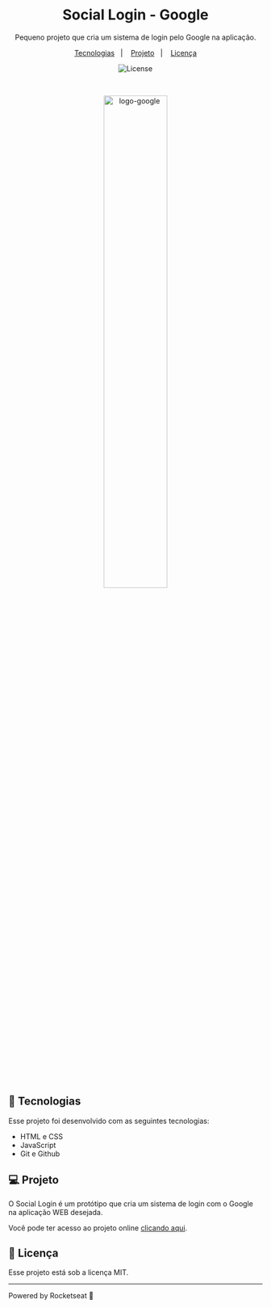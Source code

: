 <h1 align="center"> Social Login - Google </h1>

<p align="center">
Pequeno projeto que cria um sistema de login pelo Google na aplicação.
</p>

<p align="center">
  <a href="#-tecnologias">Tecnologias</a>&nbsp;&nbsp;&nbsp;|&nbsp;&nbsp;&nbsp;
  <a href="#-projeto">Projeto</a>&nbsp;&nbsp;&nbsp;|&nbsp;&nbsp;&nbsp;
  <!--<a href="#-layout">Layout</a>&nbsp;&nbsp;&nbsp;|&nbsp;&nbsp;&nbsp;-->
  <a href="#memo-licença">Licença</a>
</p>

<p align="center">
  <img alt="License" src="https://img.shields.io/static/v1?label=license&message=MIT&color=49AA26&labelColor=000000">
</p>

<br>

<p align="center">
  <img alt="logo-google" src="https://www.google.com.br/images/branding/googlelogo/1x/googlelogo_color_272x92dp.png" width="50%">
</p>

## 🚀 Tecnologias

Esse projeto foi desenvolvido com as seguintes tecnologias:

- HTML e CSS
- JavaScript
- Git e Github


## 💻 Projeto

O Social Login é um protótipo que cria um sistema de login com o Google na aplicação WEB desejada.

Você pode ter acesso ao projeto online [clicando aqui](https://social-login-google.netlify.app).

## :memo: Licença

Esse projeto está sob a licença MIT.

---

Powered by Rocketseat :wave: